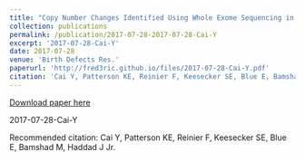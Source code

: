 ```yaml
---
title: "Copy Number Changes Identified Using Whole Exome Sequencing in Nonsyndromic Cleft Lip and Palate in a Honduran Population."
collection: publications
permalink: /publication/2017-07-28-2017-07-28-Cai-Y
excerpt: '2017-07-28-Cai-Y'
date: 2017-07-28
venue: 'Birth Defects Res.'
paperurl: 'http://fred3ric.github.io/files/2017-07-28-Cai-Y.pdf'
citation: 'Cai Y, Patterson KE, Reinier F, Keesecker SE, Blue E, Bamshad M, Haddad J Jr.'
---
```


<a href='http://fred3ric.github.io/files/2017-07-28-Cai-Y.pdf'>Download paper here</a>

2017-07-28-Cai-Y

Recommended citation: Cai Y, Patterson KE, Reinier F, Keesecker SE, Blue E, Bamshad M, Haddad J Jr.